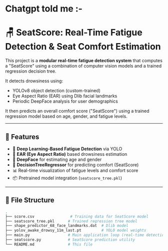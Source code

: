 # Chatgpt told me :-

# 🪑 SeatScore: Real-Time Fatigue Detection & Seat Comfort Estimation

This project is a **modular real-time fatigue detection system** that computes a "SeatScore" using a combination of computer vision models and a trained regression decision tree.

It detects drowsiness using:
- YOLOv8 object detection (custom-trained)
- Eye Aspect Ratio (EAR) using Dlib facial landmarks
- Periodic DeepFace analysis for user demographics

It then predicts an overall comfort score ("SeatScore") using a trained regression model based on age, gender, and fatigue levels.

---

## 🚀 Features

- 🧠 **Deep Learning-Based Fatigue Detection** via YOLO
- 👀 **EAR (Eye Aspect Ratio)** based drowsiness estimation
- 📸 **DeepFace** for estimating age and gender
- 🌳 **DecisionTreeRegressor** for predicting comfort (SeatScore)
- 📊 Real-time visualization of fatigue levels and comfort score
- 📦 Pretrained model integration (`seatscore_tree.pkl`)

---

## 📁 File Structure

```bash
.
├── score.csv                # Training data for SeatScore model
├── seatscore_tree.pkl      # Trained regression tree model
├── shape_predictor_68_face_landmarks.dat  # Dlib model
├── yolov_awake_drowsy_11m_last.pt         # YOLO model weights
├── main.py                 # Main application loop (real-time detection)
├── seatscore.py            # SeatScore prediction utility
└── README.md               # This file
